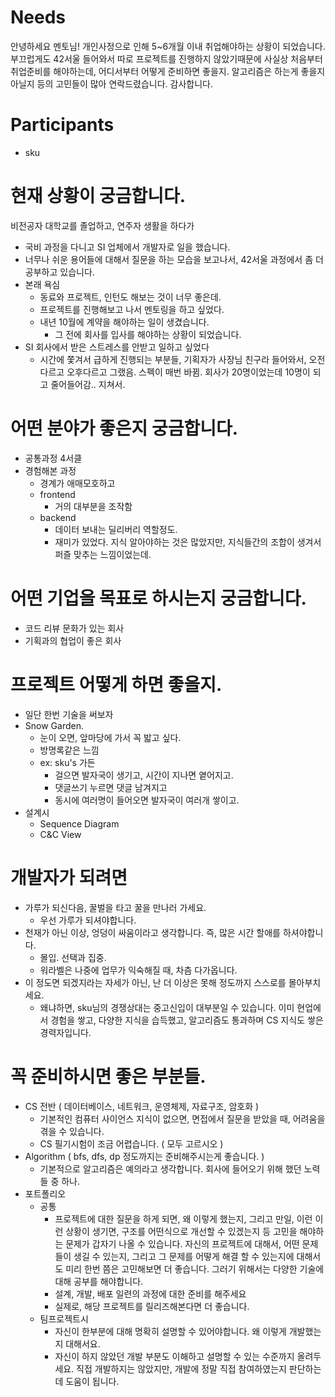 # Needs

안녕하세요 멘토님!
개인사정으로 인해 5~6개월 이내 취업해야하는 상황이 되었습니다. 
부끄럽게도 42서울 들어와서 따로 프로젝트를 진행하지 않았기때문에 사실상 처음부터 취업준비를 해야하는데, 어디서부터 어떻게 준비하면 좋을지. 알고리즘은 하는게 좋을지 아닐지 등의 고민들이 많아 연락드렸습니다.
감사합니다.

# Participants
- sku

# 현재 상황이 궁금합니다.
비전공자 대학교를 졸업하고, 연주자 생활을 하다가
- 국비 과정을 다니고 SI 업체에서 개발자로 일을 했습니다.
- 너무나 쉬운 용어들에 대해서 질문을 하는 모습을 보고나서, 42서울 과정에서 좀 더 공부하고 있습니다.
- 본래 욕심
  - 동료와 프로젝트, 인턴도 해보는 것이 너무 좋은데.
  - 프로젝트를 진행해보고 나서 멘토링을 하고 싶었다.
  - 내년 10월에 계약을 해야하는 일이 생겼습니다.
    - 그 전에 회사를 입사를 해야하는 상황이 되었습니다.
- SI 회사에서 받은 스트레스를 안받고 일하고 싶었다
  - 시간에 쫓겨서 급하게 진행되는 부분들, 기획자가 사장님 친구라 들어와서, 오전다르고 오후다르고 그랬음. 스펙이 매번 바뀜. 회사가 20명이었는데 10명이 되고 줄어들어감.. 지쳐서.

# 어떤 분야가 좋은지 궁금합니다.
- 공통과정 4서클
- 경험해본 과정
  - 경계가 애매모호하고
  - frontend
    - 거의 대부분을 조작함
  - backend
    - 데이터 보내는 딜리버리 역할정도.
    - 재미가 있었다. 지식 알아야하는 것은 많았지만, 지식들간의 조합이 생겨서 퍼즐 맞추는 느낌이었는데.

# 어떤 기업을 목표로 하시는지 궁금합니다.
- 코드 리뷰 문화가 있는 회사
- 기획과의 협업이 좋은 회사

# 프로젝트 어떻게 하면 좋을지.
- 일단 한번 기술을 써보자
- Snow Garden. 
  - 눈이 오면, 앞마당에 가서 꼭 밟고 싶다.
  - 방명록같은 느낌
  -  ex: sku's 가든
     - 걸으면 발자국이 생기고, 시간이 지나면 옅어지고.
     - 댓글쓰기 누르면 댓글 남겨지고
     - 동시에 여러명이 들어오면 발자국이 여러개 쌓이고.
- 설계시
  - Sequence Diagram
  - C&C View

# 개발자가 되려면
- 가루가 되신다음, 꿀벌을 타고 꿀을 만나러 가세요. 
  - 우선 가루가 되셔야합니다.
- 천재가 아닌 이상, 엉덩이 싸움이라고 생각합니다. 즉, 많은 시간 할애를 하셔야합니다.
  - 몰입. 선택과 집중.
  - 워라벨은 나중에 업무가 익숙해질 때, 차츰 다가옵니다.
- 이 정도면 되겠지라는 자세가 아닌, 난 더 이상은 못해 정도까지 스스로를 몰아부치세요.
    - 왜냐하면, sku님의 경쟁상대는 중고신입이 대부분일 수 있습니다. 이미 현업에서 경험을 쌓고, 다양한 지식을 습득했고, 알고리즘도 통과하며 CS 지식도 쌓은 경력자입니다.

# 꼭 준비하시면 좋은 부분들.
- CS 전반 ( 데이터베이스, 네트워크, 운영체제, 자료구조, 암호화 )
  - 기본적인 컴퓨터 사이언스 지식이 없으면, 면접에서 질문을 받았을 때, 어려움을 겪을 수 있습니다.
  - CS 필기시험이 조금 어렵습니다. ( 모두 고르시오  )
- Algorithm ( bfs, dfs, dp 정도까지는 준비해주시는게 좋습니다. )
  - 기본적으로 알고리즘은 예의라고 생각합니다. 회사에 들어오기 위해 했던 노력들 중 하나.
- 포트폴리오 
  - 공통
    - 프로젝트에 대한 질문을 하게 되면, 왜 이렇게 했는지, 그리고 만일, 이런 이런 상황이 생기면, 구조를 어떤식으로 개선할 수 있겠는지 등 고민을 해야하는 문제가 갑자기 나올 수 있습니다. 자신의 프로젝트에 대해서, 어떤 문제들이 생길 수 있는지, 그리고 그 문제를 어떻게 해결 할 수 있는지에 대해서도 미리 한번 쯤은 고민해보면 더 좋습니다. 그러기 위해서는 다양한 기술에 대해 공부를 해야합니다. 
    - 설계, 개발, 배포 일련의 과정에 대한 준비를 해주세요
    - 실제로, 해당 프로젝트를 릴리즈해본다면 더 좋습니다.
  - 팀프로젝트시
    - 자신이 한부분에 대해 명확히 설명할 수 있어야합니다. 왜 이렇게 개발했는지 대해서요.
    - 자신이 하지 않았던 개발 부분도 이해하고 설명할 수 있는 수준까지 올려두세요. 직접 개발하지는 않았지만, 개발에 정말 직접 참여하였는지 판단하는데 도움이 됩니다.